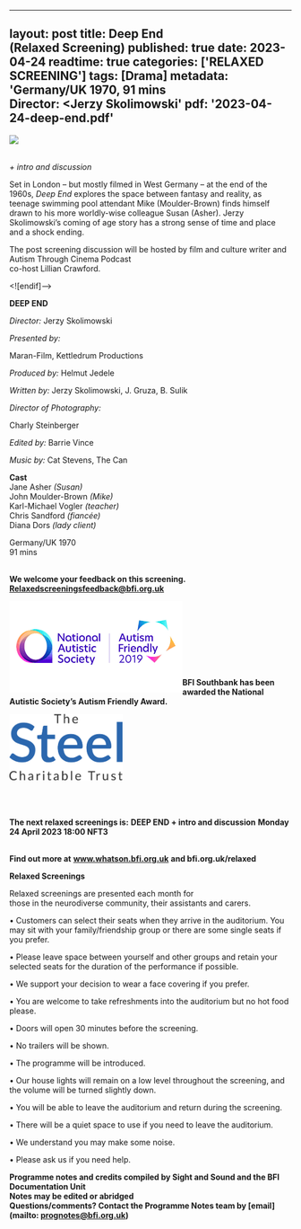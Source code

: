 
---
layout: post
title: Deep End <br>(Relaxed Screening)
published: true
date: 2023-04-24
readtime: true
categories: ['RELAXED SCREENING']
tags: [Drama]
metadata: 'Germany/UK 1970, 91 mins<br> Director: <Jerzy Skolimowski'
pdf: '2023-04-24-deep-end.pdf'
---

<img style="float: left;" src="/img/deep-end.png"><br><br>

_+ intro and discussion_

Set in London – but mostly filmed in West Germany – at the end of the 1960s, _Deep End_ explores the space between fantasy and reality, as teenage swimming pool attendant Mike (Moulder-Brown) finds himself drawn to his more worldly-wise colleague Susan (Asher). Jerzy Skolimowski’s coming of age story has a strong sense of time and place and a shock ending.

The post screening discussion will be hosted by film and culture writer and Autism Through Cinema Podcast  
co-host Lillian Crawford.


<![endif]-->

**DEEP END**

_Director:_ Jerzy Skolimowski

_Presented by:_

Maran-Film, Kettledrum Productions

_Produced by:_ Helmut Jedele

_Written by:_ Jerzy Skolimowski, J. Gruza, B. Sulik

_Director of Photography:_

Charly Steinberger

_Edited by:_ Barrie Vince

_Music by:_ Cat Stevens, The Can

**Cast**  
Jane Asher _(Susan)_    
John Moulder-Brown _(Mike)_  
Karl-Michael Vogler _(teacher)_  
Chris Sandford _(fiancée)_  
Diana Dors _(lady client)_  

Germany/UK 1970  
91 mins  
<br>

**We welcome your feedback on this screening. Relaxedscreeningsfeedback@bfi.org.uk**


<img style="float: left;" src="/img/autistic_society.png"><br><br><br><br><br><br><br><br>
**BFI Southbank has been awarded the National Autistic Society’s Autism Friendly Award.**

<img style="float: left;" src="/img/steel-charitable-trust-logo-01.jpg" width="40%" height="40%"><br><br><br><br><br><br><br><br><br><br>


**The next relaxed screenings is:**
**DEEP END + intro and discussion**
**Monday 24 April 2023 18:00 NFT3**<br>
<br>

**Find out more at**
**www.whatson.bfi.org.uk**
**and bfi.org.uk/relaxed**

**Relaxed Screenings**<br>

Relaxed screenings are presented each month for  
those in the neurodiverse community, their assistants and carers.

• Customers can select their seats when they arrive in the auditorium. You may sit with your family/friendship group or there are some single seats if you prefer.

• Please leave space between yourself and other groups and retain your selected seats for the duration of the performance if possible.

• We support your decision to wear a face covering if you prefer.

• You are welcome to take refreshments into the auditorium but no hot food please.

• Doors will open 30 minutes before the screening.

• No trailers will be shown.

• The programme will be introduced.

• Our house lights will remain on a low level throughout the screening, and the volume will be turned slightly down.

• You will be able to leave the auditorium and return during the screening.

• There will be a quiet space to use if you need to leave the auditorium.

• We understand you may make some noise.

• Please ask us if you need help.


**Programme notes and credits compiled by Sight and Sound and the BFI Documentation Unit  
Notes may be edited or abridged  
Questions/comments? Contact the Programme Notes team by [email](mailto: prognotes@bfi.org.uk)**
<!--stackedit_data:
eyJoaXN0b3J5IjpbNzAzODc4Njc3XX0=
-->